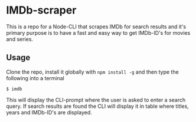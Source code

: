 # IMDb-scraper

This is a repo for a Node-CLI that scrapes IMDb for search results and it's primary purpose is to have a fast and easy way to get IMDb-ID's for movies and series.

## Usage
Clone the repo, install it globally with `npm install -g` and then type the following into a terminal
```
$ imdb
```
This will display the CLI-prompt where the user is asked to enter a search query. If search results are found the CLI will display it in table where titles, years and IMDb-ID's are displayed. 
